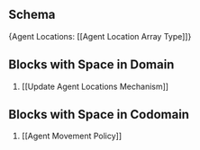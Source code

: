 ## Schema

{Agent Locations: [[Agent Location Array Type]]}

## Blocks with Space in Domain
1. [[Update Agent Locations Mechanism]]

## Blocks with Space in Codomain
1. [[Agent Movement Policy]]

